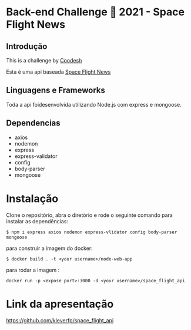 # Back-end Challenge 🏅 2021 - Space Flight News

## Introdução
 
This is a challenge by [Coodesh](https://coodesh.com/)


Esta é uma api baseada  [Space Flight News](https://api.spaceflightnewsapi.net/v3/documentation)

## Linguagens e Frameworks

Toda a api foidesenvolvida utilizando Node.js  com express e mongoose.

## Dependencias

- axios
- nodemon
- express
- express-validator
- config
- body-parser
- mongoose

# Instalação

Clone o repositório, abra o diretório  e rode o seguinte comando  para instalar as dependências:

```
$ npm i express axios nodemon express-vlidator config body-parser mongoose

```
para construir a imagem do docker:

```
$ docker build . -t <your username>/node-web-app

```
para rodar a imagem :

```
docker run -p <expose port>:3000 -d <your username>/space_flight_api
```

# Link da  apresentação

https://github.com/kleverfp/space_flight_api


